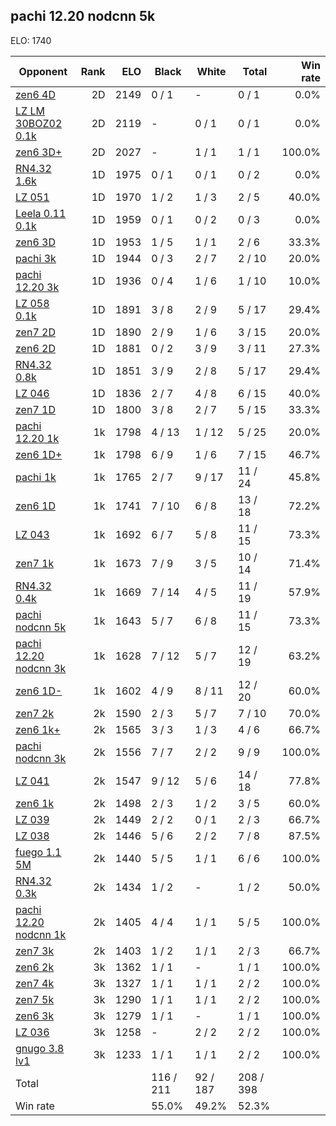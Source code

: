 ## pachi 12.20 nodcnn 5k ##

ELO: 1740

Opponent | Rank | ELO | Black | White | Total | Win rate
---------|-----:|----:|-------|-------|-------|-------:
[zen6 4D](zen6%204D.md) | 2D | 2149 | 0 / 1 | - | 0 / 1 | 0.0%
[LZ LM 30BOZ02 0.1k](LZ%20LM%2030BOZ02%200.1k.md) | 2D | 2119 | - | 0 / 1 | 0 / 1 | 0.0%
[zen6 3D+](zen6%203D+.md) | 2D | 2027 | - | 1 / 1 | 1 / 1 | 100.0%
[RN4.32 1.6k](RN4.32%201.6k.md) | 1D | 1975 | 0 / 1 | 0 / 1 | 0 / 2 | 0.0%
[LZ 051](LZ%20051.md) | 1D | 1970 | 1 / 2 | 1 / 3 | 2 / 5 | 40.0%
[Leela 0.11 0.1k](Leela%200.11%200.1k.md) | 1D | 1959 | 0 / 1 | 0 / 2 | 0 / 3 | 0.0%
[zen6 3D](zen6%203D.md) | 1D | 1953 | 1 / 5 | 1 / 1 | 2 / 6 | 33.3%
[pachi 3k](pachi%203k.md) | 1D | 1944 | 0 / 3 | 2 / 7 | 2 / 10 | 20.0%
[pachi 12.20 3k](pachi%2012.20%203k.md) | 1D | 1936 | 0 / 4 | 1 / 6 | 1 / 10 | 10.0%
[LZ 058 0.1k](LZ%20058%200.1k.md) | 1D | 1891 | 3 / 8 | 2 / 9 | 5 / 17 | 29.4%
[zen7 2D](zen7%202D.md) | 1D | 1890 | 2 / 9 | 1 / 6 | 3 / 15 | 20.0%
[zen6 2D](zen6%202D.md) | 1D | 1881 | 0 / 2 | 3 / 9 | 3 / 11 | 27.3%
[RN4.32 0.8k](RN4.32%200.8k.md) | 1D | 1851 | 3 / 9 | 2 / 8 | 5 / 17 | 29.4%
[LZ 046](LZ%20046.md) | 1D | 1836 | 2 / 7 | 4 / 8 | 6 / 15 | 40.0%
[zen7 1D](zen7%201D.md) | 1D | 1800 | 3 / 8 | 2 / 7 | 5 / 15 | 33.3%
[pachi 12.20 1k](pachi%2012.20%201k.md) | 1k | 1798 | 4 / 13 | 1 / 12 | 5 / 25 | 20.0%
[zen6 1D+](zen6%201D+.md) | 1k | 1798 | 6 / 9 | 1 / 6 | 7 / 15 | 46.7%
[pachi 1k](pachi%201k.md) | 1k | 1765 | 2 / 7 | 9 / 17 | 11 / 24 | 45.8%
[zen6 1D](zen6%201D.md) | 1k | 1741 | 7 / 10 | 6 / 8 | 13 / 18 | 72.2%
[LZ 043](LZ%20043.md) | 1k | 1692 | 6 / 7 | 5 / 8 | 11 / 15 | 73.3%
[zen7 1k](zen7%201k.md) | 1k | 1673 | 7 / 9 | 3 / 5 | 10 / 14 | 71.4%
[RN4.32 0.4k](RN4.32%200.4k.md) | 1k | 1669 | 7 / 14 | 4 / 5 | 11 / 19 | 57.9%
[pachi nodcnn 5k](pachi%20nodcnn%205k.md) | 1k | 1643 | 5 / 7 | 6 / 8 | 11 / 15 | 73.3%
[pachi 12.20 nodcnn 3k](pachi%2012.20%20nodcnn%203k.md) | 1k | 1628 | 7 / 12 | 5 / 7 | 12 / 19 | 63.2%
[zen6 1D-](zen6%201D-.md) | 1k | 1602 | 4 / 9 | 8 / 11 | 12 / 20 | 60.0%
[zen7 2k](zen7%202k.md) | 2k | 1590 | 2 / 3 | 5 / 7 | 7 / 10 | 70.0%
[zen6 1k+](zen6%201k+.md) | 2k | 1565 | 3 / 3 | 1 / 3 | 4 / 6 | 66.7%
[pachi nodcnn 3k](pachi%20nodcnn%203k.md) | 2k | 1556 | 7 / 7 | 2 / 2 | 9 / 9 | 100.0%
[LZ 041](LZ%20041.md) | 2k | 1547 | 9 / 12 | 5 / 6 | 14 / 18 | 77.8%
[zen6 1k](zen6%201k.md) | 2k | 1498 | 2 / 3 | 1 / 2 | 3 / 5 | 60.0%
[LZ 039](LZ%20039.md) | 2k | 1449 | 2 / 2 | 0 / 1 | 2 / 3 | 66.7%
[LZ 038](LZ%20038.md) | 2k | 1446 | 5 / 6 | 2 / 2 | 7 / 8 | 87.5%
[fuego 1.1 5M](fuego%201.1%205M.md) | 2k | 1440 | 5 / 5 | 1 / 1 | 6 / 6 | 100.0%
[RN4.32 0.3k](RN4.32%200.3k.md) | 2k | 1434 | 1 / 2 | - | 1 / 2 | 50.0%
[pachi 12.20 nodcnn 1k](pachi%2012.20%20nodcnn%201k.md) | 2k | 1405 | 4 / 4 | 1 / 1 | 5 / 5 | 100.0%
[zen7 3k](zen7%203k.md) | 2k | 1403 | 1 / 2 | 1 / 1 | 2 / 3 | 66.7%
[zen6 2k](zen6%202k.md) | 3k | 1362 | 1 / 1 | - | 1 / 1 | 100.0%
[zen7 4k](zen7%204k.md) | 3k | 1327 | 1 / 1 | 1 / 1 | 2 / 2 | 100.0%
[zen7 5k](zen7%205k.md) | 3k | 1290 | 1 / 1 | 1 / 1 | 2 / 2 | 100.0%
[zen6 3k](zen6%203k.md) | 3k | 1279 | 1 / 1 | - | 1 / 1 | 100.0%
[LZ 036](LZ%20036.md) | 3k | 1258 | - | 2 / 2 | 2 / 2 | 100.0%
[gnugo 3.8 lv1](gnugo%203.8%20lv1.md) | 3k | 1233 | 1 / 1 | 1 / 1 | 2 / 2 | 100.0%
Total | | | 116 / 211 | 92 / 187 | 208 / 398 | 
Win rate| | | 55.0% | 49.2% | 52.3% | 
